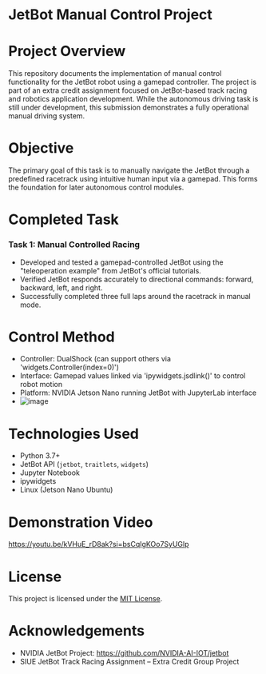 # JetBot Manual Control Project
# Project Overview
This repository documents the implementation of manual control functionality for the JetBot robot using a gamepad controller. The project is part of an extra credit assignment focused on JetBot-based track racing and robotics application development. While the autonomous driving task is still under development, this submission demonstrates a fully operational manual driving system.
# Objective
The primary goal of this task is to manually navigate the JetBot through a predefined racetrack using intuitive human input via a gamepad. This forms the foundation for later autonomous control modules.

# Completed Task

### Task 1: Manual Controlled Racing

- Developed and tested a gamepad-controlled JetBot using the "teleoperation example" from JetBot's official tutorials.
- Verified JetBot responds accurately to directional commands: forward, backward, left, and right.
- Successfully completed three full laps around the racetrack in manual mode.
# Control Method

- Controller: DualShock (can support others via 'widgets.Controller(index=0)')
- Interface: Gamepad values linked via 'ipywidgets.jsdlink()' to control robot motion
- Platform: NVIDIA Jetson Nano running JetBot with JupyterLab interface
- ![image](https://github.com/user-attachments/assets/4f1d77e9-b42b-416a-85e5-0e0ef225e695)


# Technologies Used

- Python 3.7+
- JetBot API (`jetbot`, `traitlets`, `widgets`)
- Jupyter Notebook
- ipywidgets
- Linux (Jetson Nano Ubuntu)

# Demonstration Video
https://youtu.be/kVHuE_rD8ak?si=bsCqIgKOo7SyUGlp

# License

This project is licensed under the [MIT License](LICENSE).

# Acknowledgements

- NVIDIA JetBot Project: https://github.com/NVIDIA-AI-IOT/jetbot  
- SIUE JetBot Track Racing Assignment – Extra Credit Group Project




